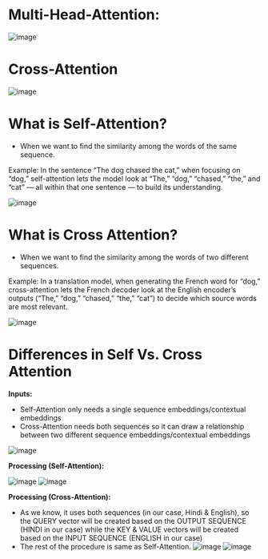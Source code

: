 # **Multi-Head-Attention:**

![image](https://github.com/user-attachments/assets/4e1191e4-2bc4-43f4-9200-198fd0426a0f)

# **Cross-Attention**

![image](https://github.com/user-attachments/assets/e05d6971-5a77-48b1-8822-640419eb9e41)


# **What is Self-Attention?**
* When we want to find the similarity among the words of the same sequence.

Example: In the sentence “The dog chased the cat,” when focusing on “dog,” self-attention lets the model look at “The,” “dog,” “chased,” “the,” and “cat” — all within that one sentence — to build its understanding.

![image](https://github.com/user-attachments/assets/aa2a3dc7-af5e-4a3e-a3ce-ad436bd29a08)


# **What is Cross Attention?**
* When we want to find the similarity among the words of two different sequences.

Example: In a translation model, when generating the French word for “dog,” cross-attention lets the French decoder look at the English encoder’s outputs (“The,” “dog,” “chased,” “the,” “cat”) to decide which source words are most relevant.

![image](https://github.com/user-attachments/assets/44ebfb36-1642-43fb-83a5-c07632635f9a)

# **Differences in Self Vs. Cross Attention**
**Inputs:**
* Self-Attention only needs a  single sequence embeddings/contextual embeddings
* Cross-Attention needs both sequences so it can draw a relationship between two different sequence embeddings/contextual embeddings

![image](https://github.com/user-attachments/assets/3007cd4b-3213-49fe-9609-876a734b405c)

**Processing (Self-Attention):**

![image](https://github.com/user-attachments/assets/85addb34-58bd-4f78-9757-e884928e0fd6)
![image](https://github.com/user-attachments/assets/69d953fa-991e-4585-9d17-8f7ba8ce7e8f)

**Processing (Cross-Attention):**
* As we know, it uses both sequences (in our case, Hindi & English), so the QUERY vector will be created based on the OUTPUT SEQUENCE (HINDI in our case) while the KEY & VALUE vectors will be created based on the INPUT SEQUENCE (ENGLISH in our case)
* The rest of the procedure is same as Self-Attention.
![image](https://github.com/user-attachments/assets/002b67c0-d63f-4e14-b438-b34c105ae2ee)
![image](https://github.com/user-attachments/assets/044ec463-9a09-4da2-bdc0-6e1d09685ede)





